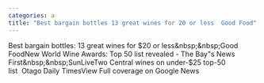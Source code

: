 ```yaml
---
categories: a
title: "Best bargain bottles 13 great wines for 20 or less  Good Food"
---
```

Best bargain bottles: 13 great wines for $20 or less&nbsp;&nbsp;Good FoodNew World Wine Awards: Top 50 list revealed - The Bay"s News First&nbsp;&nbsp;SunLiveTwo Central wines on under-$25 top-50 list&nbsp;&nbsp;Otago Daily TimesView Full coverage on Google News